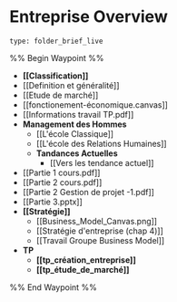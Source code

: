 # Entreprise Overview
 
```ccard
type: folder_brief_live
```
 
%% Begin Waypoint %%
- **[[Classification]]**
- [[Definition et généralité]]
- [[Etude de marché]]
- [[fonctionement-économique.canvas]]
- [[Informations travail TP.pdf]]
- **Management des Hommes**
	- [[L'école Classique]]
	- [[L'école des Relations Humaines]]
	- **Tandances Actuelles**
		- [[Vers les tendance actuel]]
- [[Partie 1 cours.pdf]]
- [[Partie 2 cours.pdf]]
- [[Partie 2 Gestion de projet -1.pdf]]
- [[Partie 3.pptx]]
- **[[Stratégie]]**
	- [[Business_Model_Canvas.png]]
	- [[Stratégie d'entreprise (chap 4)]]
	- [[Travail Groupe Business Model]]
- **TP**
	- **[[tp_création_entreprise]]**
	- **[[tp_étude_de_marché]]**

%% End Waypoint %%